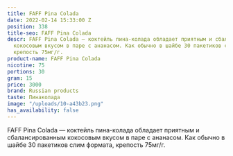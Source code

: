 ```yaml
---
title: FAFF Pina Colada
date: 2022-02-14 15:33:00 Z
position: 338
title-seo: FAFF Pina Colada
descr: FAFF Pina Colada — коктейль пина-колада обладает приятным и сбалансированным
  кокосовым вкусом в паре с ананасом. Как обычно в шайбе 30 пакетиков слим формата,
  крепость 75мг/г.
product-name: FAFF Pina Colada
nicotine: 75
portions: 30
gram: 15
price: 3000
brand: Russian products
taste: Пинаколада
image: "/uploads/10-a43b23.png"
has_availability: false
---
```


FAFF Pina Colada — коктейль пина-колада обладает приятным и сбалансированным кокосовым вкусом в паре с ананасом. Как обычно в шайбе 30 пакетиков слим формата, крепость 75мг/г.